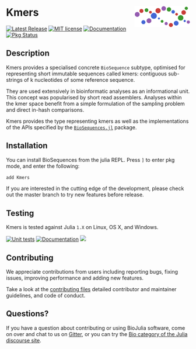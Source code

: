 # <img src="./sticker.svg" width="30%" align="right" /> Kmers

[![Latest Release](https://img.shields.io/github/release/BioJulia/Kmers.jl.svg)](https://github.com/BioJulia/Kmers.jl/releases/latest)
[![MIT license](https://img.shields.io/badge/license-MIT-green.svg)](https://github.com/BioJulia/Kmers.jl/blob/master/LICENSE)
[![Documentation](https://img.shields.io/badge/docs-stable-blue.svg)](https://biojulia.github.io/Kmers.jl/stable)
[![Pkg Status](http://www.repostatus.org/badges/latest/active.svg)](http://www.repostatus.org/#active)


## Description

Kmers provides a specialised concrete `BioSequence` subtype, optimised for
representing short immutable sequences called kmers: contiguous sub-strings of k
nucleotides of some reference sequence.

They are used extensively in bioinformatic analyses as an informational unit.
This concept was popularised by short read assemblers. 
Analyses within the kmer space benefit from a simple formulation of the sampling
problem and direct in-hash comparisons.

Kmers provides the type representing kmers as well as the implementations of
the APIs specified by the
[`BioSequences.jl`](https://github.com/BioJulia/BioSequences.jl) package.

## Installation

You can install BioSequences from the julia
REPL. Press `]` to enter pkg mode, and enter the following:

```julia
add Kmers
```

If you are interested in the cutting edge of the development, please check out
the master branch to try new features before release.


## Testing

Kmers is tested against Julia `1.X` on Linux, OS X, and Windows.

[![Unit tests](https://github.com/BioJulia/Kmers.jl/workflows/Unit%20tests/badge.svg?branch=master)](https://github.com/BioJulia/Kmers.jl/actions?query=workflow%3A%22Unit+tests%22+branch%3Amaster)
[![Documentation](https://github.com/BioJulia/Kmers.jl/workflows/Documentation/badge.svg?branch=master)](https://github.com/BioJulia/BioKmers.jl/actions?query=workflow%3ADocumentation+branch%3Amaster)
[![](https://codecov.io/gh/BioJulia/Kmers.jl/branch/master/graph/badge.svg)](https://codecov.io/gh/BioJulia/Kmers.jl)


## Contributing

We appreciate contributions from users including reporting bugs, fixing
issues, improving performance and adding new features.

Take a look at the [contributing files](https://github.com/BioJulia/Contributing)
detailed contributor and maintainer guidelines, and code of conduct.


## Questions?

If you have a question about contributing or using BioJulia software, come
on over and chat to us on [Gitter](https://gitter.im/BioJulia/General), or you can try the
[Bio category of the Julia discourse site](https://discourse.julialang.org/c/domain/bio).
